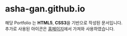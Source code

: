 # asha-gan.github.io

해당 Portfolio 는 **HTML5**, **CSS3**을 기반으로 작성된 문서입니다.
<br>추가로 사용된 아이콘은 [홈페이지](https://www.flaticon.com/kr/free-icons/whatsapp)에서 가져와 사용하였습니다.
